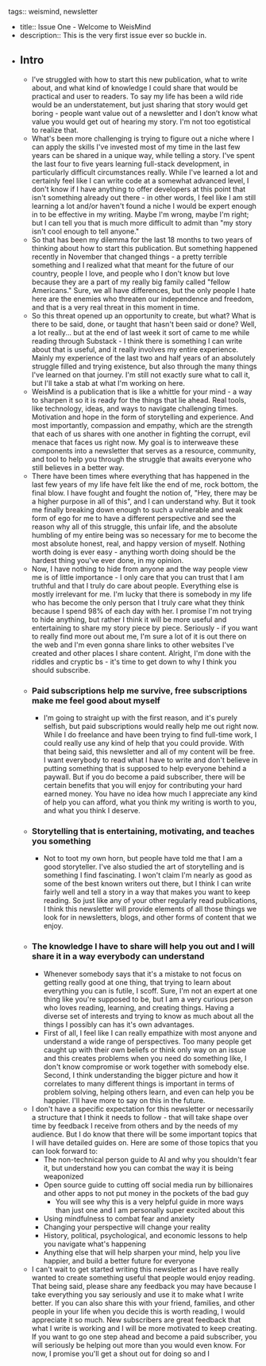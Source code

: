 tags:: weismind, newsletter

- title:: Issue One - Welcome to WeisMind
- description:: This is the very first issue ever so buckle in.
- ## Intro
	- I’ve struggled with how to start this new publication, what to write about, and what kind of knowledge I could share that would be practical and user to readers. To say my life has been a wild ride would be an understatement, but just sharing that story would get boring - people want value out of a newsletter and I don’t know what value you would get out of hearing my story. I'm not too egotistical to realize that.
	- What's been more challenging is trying to figure out a niche where I can apply the skills I've invested most of my time in the last few years can be shared in a unique way, while telling a story. I've spent the last four to five years learning full-stack development, in particularly difficult circumstances really. While I've learned a lot and certainly feel like I can write code at a somewhat advanced level, I don't know if I have anything to offer developers at this point that isn't something already out there - in other words, I feel like I am still learning a lot and/or haven't found a niche I would be expert enough in to be effective in my writing. Maybe I'm wrong, maybe I'm right; but I can tell you that is much more difficult to admit than "my story isn't cool enough to tell anyone."
	- So that has been my dilemma for the last 18 months to two years of thinking about how to start this publication. But something happened recently in November that changed things - a pretty terrible something and I realized what that meant for the future of our country, people I love, and people who I don't know but love because they are a part of my really big family called "fellow Americans." Sure, we all have differences, but the only people I hate here are the enemies who threaten our independence and freedom, and that is a very real threat in this moment in time.
	- So this threat opened up an opportunity to create, but what? What is there to be said, done, or taught that hasn't been said or done? Well, a lot really... but at the end of last week it sort of came to me while reading through Substack - I think there is something I can write about that is useful, and it really involves my entire experience. Mainly my experience of the last two and half years of an absolutely struggle filled and trying existence, but also through the many things I've learned on that journey. I'm still not exactly sure what to call it, but I'll take a stab at what I'm working on here.
	- WeisMind is a publication that is like a whittle for your mind - a way to sharpen it so it is ready for the things that lie ahead. Real tools, like technology, ideas, and ways to navigate challenging times. Motivation and hope in the form of storytelling and experience. And most importantly, compassion and empathy, which are the strength that each of us shares with one another in fighting the corrupt, evil menace that faces us right now. My goal is to interweave these components into a newsletter that serves as a resource, community, and tool to help you through the struggle that awaits everyone who still believes in a better way.
	- There have been times where everything that has happened in the last few years of my life have felt like the end of me, rock bottom, the final blow. I have fought and fought the notion of, "Hey, there may be a higher purpose in all of this", and I can understand why. But it took me finally breaking down enough to such a vulnerable and weak form of ego for me to have a different perspective and see the reason why all of this struggle, this unfair life, and the absolute humbling of my entire being was so necessary for me to become the most absolute honest, real, and happy version of myself. Nothing worth doing is ever easy - anything worth doing should be the hardest thing you've ever done, in my opinion.
	- Now, I have nothing to hide from anyone and the way people view me is of little importance - I only care that you can trust that I am truthful and that I truly do care about people. Everything else is mostly irrelevant for me. I'm lucky that there is somebody in my life who has become the only person that I truly care what they think because I spend 98% of each day with her. I promise I'm not trying to hide anything, but rather I think it will be more useful and entertaining to share my story piece by piece. Seriously - if you want to really find more out about me, I'm sure a lot of it is out there on the web and I'm even gonna share links to other websites I've created and other places I share content. Alright, I'm done with the riddles and cryptic bs - it's time to get down to why I think you should subscribe.
	- ### Paid subscriptions help me survive, free subscriptions make me feel good about myself
		- I'm going to straight up with the first reason, and it's purely selfish, but paid subscriptions would really help me out right now. While I do freelance and have been trying to find full-time work, I could really use any kind of help that you could provide. With that being said, this newsletter and all of my content will be free. I want everybody to read what I have to write and don't believe in putting something that is supposed to help everyone behind a paywall. But if you do become a paid subscriber, there will be certain benefits that you will enjoy for contributing your hard earned money. You have no idea how much I appreciate any kind of help you can afford, what you think my writing is worth to you, and what you think I deserve.
	- ### Storytelling that is entertaining, motivating, and teaches you something
		- Not to toot my own horn, but people have told me that I am a good storyteller. I've also studied the art of storytelling and is something I find fascinating. I won't claim I'm nearly as good as some of the best known writers out there, but I think I can write fairly well and tell a story in a way that makes you want to keep reading. So just like any of your other regularly read publications, I think this newsletter will provide elements of all those things we look for in newsletters, blogs, and other forms of content that we enjoy.
	- ### The knowledge I have to share will help you out and I will share it in a way everybody can understand
		- Whenever somebody says that it's a mistake to not focus on getting really good at one thing, that trying to learn about everything you can is futile, I scoff. Sure, I'm not an expert at one thing like you're supposed to be, but I am a very curious person who loves reading, learning, and creating things. Having a diverse set of interests and trying to know as much about all the things I possibly can has it's own advantages.
		- First of all, I feel like I can really empathize with most anyone and understand a wide range of perspectives. Too many people get caught up with their own beliefs or think only way on an issue and this creates problems when you need do something like, I don't know compromise or work together with somebody else. Second, I think understanding the bigger picture and how it correlates to many different things is important in terms of problem solving, helping others learn, and even can help you be happier. I'll have more to say on this in the future.
	- I don't have a specific expectation for this newsletter or necessarily a structure that I think it needs to follow - that will take shape over time by feedback I receive from others and by the needs of my audience. But I do know that there will be some important topics that I will have detailed guides on. Here are some of those topics that you can look forward to:
		- The non-technical person guide to AI and why you shouldn't fear it, but understand how you can combat the way it is being weaponized
		- Open source guide to cutting off social media run by billionaires and other apps to not put money in the pockets of the bad guy
			- You will see why this is a very helpful guide in more ways than just one and I am personally super excited about this
		- Using mindfulness to combat fear and anxiety
		- Changing your perspective will change your reality
		- History, political, psychological, and economic lessons to help you navigate what's happening
		- Anything else that will help sharpen your mind, help you live happier, and build a better future for everyone
	- I can't wait to get started writing this newsletter as I have really wanted to create something useful that people would enjoy reading. That being said, please share any feedback you may have because I take everything you say seriously and use it to make what I write better. If you can also share this with your friend, families, and other people in your life when you decide this is worth reading, I would appreciate it so much. New subscribers are great feedback that what I write is working and I will be more motivated to keep creating. If you want to go one step ahead and become a paid subscriber, you will seriously be helping out more than you would even know. For now, I promise you'll get a shout out for doing so and I